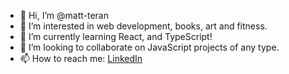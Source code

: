 - 👋 Hi, I’m @matt-teran
- 👀 I’m interested in web development, books, art and fitness.
- 🌱 I’m currently learning React, and TypeScript!
- 💞️ I’m looking to collaborate on JavaScript projects of any type.
- 📫 How to reach me: [LinkedIn](https://www.linkedin.com/in/matt-teran/)

<!---
matt-teran/matt-teran is a ✨ special ✨ repository because its `README.md` (this file) appears on your GitHub profile.
You can click the Preview link to take a look at your changes.
--->
